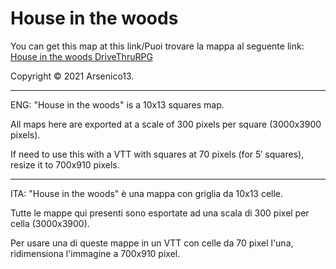 # House in the woods

You can get this map at this link/Puoi trovare la mappa al seguente link: [House in the woods DriveThruRPG](https://www.drivethrurpg.com/product/367833/House-in-the-woods--Free-Map--Arsenico13-August-2021)


Copyright © 2021 Arsenico13.

---

ENG:
"House in the woods" is a 10x13 squares map.

All maps here are exported at a scale of 300 pixels per square (3000x3900 pixels).

If need to use this with a VTT with squares at 70 pixels (for 5′ squares), resize it to 700x910 pixels.

---

ITA:
"House in the woods" è una mappa con griglia da 10x13 celle.

Tutte le mappe qui presenti sono esportate ad una scala di 300 pixel per cella (3000x3900).

Per usare una di queste mappe in un VTT con celle da 70 pixel l'una, ridimensiona l'immagine a 700x910 pixel.
